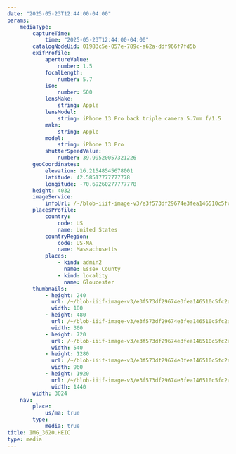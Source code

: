 ```yaml
---
date: "2025-05-23T12:44:00-04:00"
params:
    mediaType:
        captureTime:
            time: "2025-05-23T12:44:00-04:00"
        catalogNodeUid: 01983c5e-057e-789c-a62a-ddf966f7fd5b
        exifProfile:
            apertureValue:
                number: 1.5
            focalLength:
                number: 5.7
            iso:
                number: 500
            lensMake:
                string: Apple
            lensModel:
                string: iPhone 13 Pro back triple camera 5.7mm f/1.5
            make:
                string: Apple
            model:
                string: iPhone 13 Pro
            shutterSpeedValue:
                number: 39.99520057321226
        geoCoordinates:
            elevation: 16.21548545678001
            latitude: 42.58517777777778
            longitude: -70.69260277777778
        height: 4032
        imageService:
            infoUrl: /~/blob-iiif-image-v3/e3f573df29674e3fea146510c5fc2add1993c60b9f9c24887e6e8ac79e6215cf/info.json
        placesProfile:
            country:
                code: US
                name: United States
            countryRegion:
                code: US-MA
                name: Massachusetts
            places:
                - kind: admin2
                  name: Essex County
                - kind: locality
                  name: Gloucester
        thumbnails:
            - height: 240
              url: /~/blob-iiif-image-v3/e3f573df29674e3fea146510c5fc2add1993c60b9f9c24887e6e8ac79e6215cf/full/180%2C240/0/default.jpg
              width: 180
            - height: 480
              url: /~/blob-iiif-image-v3/e3f573df29674e3fea146510c5fc2add1993c60b9f9c24887e6e8ac79e6215cf/full/360%2C480/0/default.jpg
              width: 360
            - height: 720
              url: /~/blob-iiif-image-v3/e3f573df29674e3fea146510c5fc2add1993c60b9f9c24887e6e8ac79e6215cf/full/540%2C720/0/default.jpg
              width: 540
            - height: 1280
              url: /~/blob-iiif-image-v3/e3f573df29674e3fea146510c5fc2add1993c60b9f9c24887e6e8ac79e6215cf/full/960%2C1280/0/default.jpg
              width: 960
            - height: 1920
              url: /~/blob-iiif-image-v3/e3f573df29674e3fea146510c5fc2add1993c60b9f9c24887e6e8ac79e6215cf/full/1440%2C1920/0/default.jpg
              width: 1440
        width: 3024
    nav:
        place:
            us/ma: true
        type:
            media: true
title: IMG_3620.HEIC
type: media
---
```


